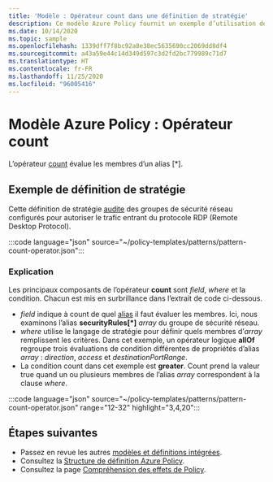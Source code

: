 ```yaml
---
title: 'Modèle : Opérateur count dans une définition de stratégie'
description: Ce modèle Azure Policy fournit un exemple d’utilisation de l’opérateur count dans une définition de stratégie.
ms.date: 10/14/2020
ms.topic: sample
ms.openlocfilehash: 1339dff7f8bc92a8e38ec5635690cc2069dd8df4
ms.sourcegitcommit: a43a59e44c14d349d597c3d2fd2bc779989c71d7
ms.translationtype: HT
ms.contentlocale: fr-FR
ms.lasthandoff: 11/25/2020
ms.locfileid: "96005416"
---
```

# <a name="azure-policy-pattern-the-count-operator"></a>Modèle Azure Policy : Opérateur count

L’opérateur [count](../concepts/definition-structure.md#count) évalue les membres d’un alias \[\*\].

## <a name="sample-policy-definition"></a>Exemple de définition de stratégie

Cette définition de stratégie [audite](../concepts/effects.md#audit) des groupes de sécurité réseau configurés pour autoriser le trafic entrant du protocole RDP (Remote Desktop Protocol).

:::code language="json" source="~/policy-templates/patterns/pattern-count-operator.json":::

### <a name="explanation"></a>Explication

Les principaux composants de l’opérateur **count** sont _field_, _where_ et la condition. Chacun est mis en surbrillance dans l’extrait de code ci-dessous.

- _field_ indique à count de quel [alias](../concepts/definition-structure.md#aliases) il faut évaluer les membres. Ici, nous examinons l’alias **securityRules\[\*\]** _array_ du groupe de sécurité réseau.
- _where_ utilise le langage de stratégie pour définir quels membres d’_array_ remplissent les critères. Dans cet exemple, un opérateur logique **allOf** regroupe trois évaluations de condition différentes de propriétés d’alias _array_ : _direction_, _access_ et _destinationPortRange_.
- La condition count dans cet exemple est **greater**. Count prend la valeur true quand un ou plusieurs membres de l’alias _array_ correspondent à la clause _where_.

:::code language="json" source="~/policy-templates/patterns/pattern-count-operator.json" range="12-32" highlight="3,4,20":::

## <a name="next-steps"></a>Étapes suivantes

- Passez en revue les autres [modèles et définitions intégrées](./index.md).
- Consultez la [Structure de définition Azure Policy](../concepts/definition-structure.md).
- Consultez la page [Compréhension des effets de Policy](../concepts/effects.md).